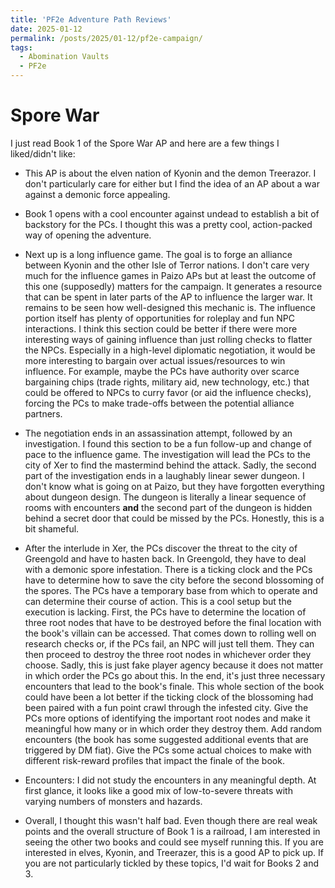 ```yaml
---
title: 'PF2e Adventure Path Reviews'
date: 2025-01-12
permalink: /posts/2025/01-12/pf2e-campaign/
tags:
  - Abomination Vaults
  - PF2e
---
```



# Spore War
I just read Book 1 of the Spore War AP and here are a few things I liked/didn't like: 

- This AP is about the elven nation of Kyonin and the demon Treerazor. I don't particularly care for either but I find the idea of an AP about a war against a demonic force appealing.

- Book 1 opens with a cool encounter against undead to establish a bit of backstory for the PCs. I thought this was a pretty cool, action-packed way of opening the adventure.

- Next up is a long influence game. The goal is to forge an alliance between Kyonin and the other Isle of Terror nations. I don't care very much for the influence games in Paizo APs but at least the outcome of this one (supposedly) matters for the campaign. It generates a resource that can be spent in later parts of the AP to influence the larger war. It remains to be seen how well-designed this mechanic is. The influence portion itself has plenty of opportunities for roleplay and fun NPC interactions. I think this section could be better if there were more interesting ways of gaining influence than just rolling checks to flatter the NPCs. Especially in a high-level diplomatic negotiation, it would be more interesting to bargain over actual issues/resources to win influence. For example, maybe the PCs have authority over scarce bargaining chips (trade rights, military aid, new technology, etc.) that could be offered to NPCs to curry favor (or aid the influence checks), forcing the PCs to make trade-offs between the potential alliance partners.

- The negotiation ends in an assassination attempt, followed by an investigation. I found this section to be a fun follow-up and change of pace to the influence game. The investigation will lead the PCs to the city of Xer to find the mastermind behind the attack. Sadly, the second part of the investigation ends in a laughably linear sewer dungeon. I don't know what is going on at Paizo, but they have forgotten everything about dungeon design. The dungeon is literally a linear sequence of rooms with encounters **and** the second part of the dungeon is hidden behind a secret door that could be missed by the PCs. Honestly, this is a bit shameful.

- After the interlude in Xer, the PCs discover the threat to the city of Greengold and have to hasten back. In Greengold, they have to deal with a demonic spore infestation. There is a ticking clock and the PCs have to determine how to save the city before the second blossoming of the spores. The PCs have a temporary base from which to operate and can determine their course of action. This is a cool setup but the execution is lacking. First, the PCs have to determine the location of three root nodes that have to be destroyed before the final location with the book's villain can be accessed. That comes down to rolling well on research checks or, if the PCs fail, an NPC will just tell them. They can then proceed to destroy the three root nodes in whichever order they choose. Sadly, this is just fake player agency because it does not matter in which order the PCs go about this. In the end, it's just three necessary encounters that lead to the book's finale. This whole section of the book could have been a lot better if the ticking clock of the blossoming had been paired with a fun point crawl through the infested city. Give the PCs more options of identifying the important root nodes and make it meaningful how many or in which order they destroy them. Add random encounters (the book has some suggested additional events that are triggered by DM fiat). Give the PCs some actual choices to make with different risk-reward profiles that impact the finale of the book.

- Encounters: I did not study the encounters in any meaningful depth. At first glance, it looks like a good mix of low-to-severe threats with varying numbers of monsters and hazards.

- Overall, I thought this wasn't half bad. Even though there are real weak points and the overall structure of Book 1 is a railroad, I am interested in seeing the other two books and could see myself running this. If you are interested in elves, Kyonin, and Treerazer, this is a good AP to pick up. If you are not particularly tickled by these topics, I'd wait for Books 2 and 3.
